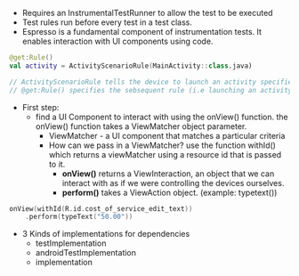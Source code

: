 - Requires an InstrumentalTestRunner to allow the test to be executed
- Test rules run before every test in a test class.
- Espresso is a fundamental component of instrumentation tests. It enables interaction with UI components using code.
```Kotlin
@get:Rule() 
val activity = ActivityScenarioRule(MainActivity::class.java)

// ActivityScenarioRule tells the device to launch an activity specified by the developer
// @get:Rule() specifies the sebsequent rule (i.e launching an activity should execute before every test in the class
```
- First step:
	- find a UI Component to interact with using the onView() function. the onView() function takes a ViewMatcher object parameter. 
		- ViewMatcher - a UI component that matches a particular criteria 
		- How can we pass in a ViewMatcher? use the function withId() which returns a viewMatcher using a resource id that is passed to it.
			- **onView()** returns a ViewInteraction, an object that we can interact with as if we were controlling the devices ourselves. 
			- **perform()** takes a ViewAction object. (example: typetext())
```Kotlin
onView(withId(R.id.cost_of_service_edit_text))
    .perform(typeText("50.00"))
```
- 3 Kinds of implementations for dependencies
	- testImplementation
	- androidTestImplementation
	- implementation